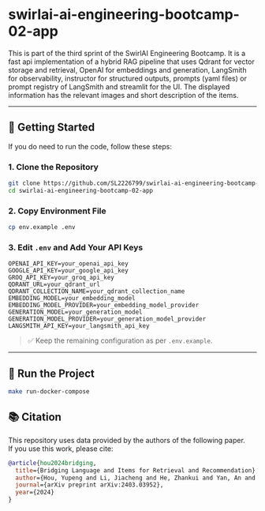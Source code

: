 # swirlai-ai-engineering-bootcamp-02-app

This is part of the third sprint of the SwirlAI Engineering Bootcamp. It is a fast api implementation of a hybrid RAG pipeline that uses Qdrant for vector storage and retrieval, OpenAI for embeddings and generation, LangSmith for observability, instructor for structured outputs, prompts (yaml files) or prompt registry of LangSmith and streamlit for the UI. The displayed information has the relevant images and short description of the items.

---

## 🚀 Getting Started

If you do need to run the code, follow these steps:

### 1. Clone the Repository

```bash
git clone https://github.com/SL2226799/swirlai-ai-engineering-bootcamp-02-app.git
cd swirlai-ai-engineering-bootcamp-02-app
```

### 2. Copy Environment File

```bash
cp env.example .env
```

### 3. Edit `.env` and Add Your API Keys

```env
OPENAI_API_KEY=your_openai_api_key
GOOGLE_API_KEY=your_google_api_key
GROQ_API_KEY=your_groq_api_key
QDRANT_URL=your_qdrant_url
QDRANT_COLLECTION_NAME=your_qdrant_collection_name
EMBEDDING_MODEL=your_embedding_model
EMBEDDING_MODEL_PROVIDER=your_embedding_model_provider
GENERATION_MODEL=your_generation_model
GENERATION_MODEL_PROVIDER=your_generation_model_provider
LANGSMITH_API_KEY=your_langsmith_api_key
```

> ✅ Keep the remaining configuration as per `.env.example`.

---

## 🐳 Run the Project

```bash
make run-docker-compose
```


## 📚 Citation

This repository uses data provided by the authors of the following paper.  
If you use this work, please cite:

```bibtex
@article{hou2024bridging,
  title={Bridging Language and Items for Retrieval and Recommendation},
  author={Hou, Yupeng and Li, Jiacheng and He, Zhankui and Yan, An and Chen, Xiusi and McAuley, Julian},
  journal={arXiv preprint arXiv:2403.03952},
  year={2024}
}
```